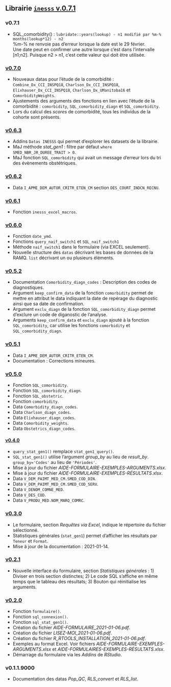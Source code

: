 Librairie [`inesss` v.0.7.1](https://github.com/INESSS-QC/inesss1)
------------------------------------------------------------------

### v0.7.1

-   SQL\_comorbidity() :
    `lubridate::years(lookup) - n1 modifié par %m-% months(lookup*12) - n2`  
    %m-% ne renvoie pas d’erreur lorsque la date est le 29 février.  
    Une date peut en confirmer une autre lorsque c’est dans l’intervalle
    \[n1;n2\]. Puisque n2 \> n1, c’est cette valeur qui doit être
    utilisée.

### [v0.7.0](https://github.com/INESSS-QC/inesss1/pull/14)

-   Nouveaux datas pour l’étude de la comorbidité :
    `Combine_Dx_CCI_INSPQ18`, `Charlson_Dx_CCI_INSPQ18`,
    `Elixhauser_Dx_CCI_INSPQ18`, `Charlson_Dx_UManitoba16` et
    `ComorbidityWeights`.
-   Ajustements des arguments des fonctions en lien avec l’étude de la
    comorbidité : `comorbidity`, `SQL_comorbidity_diagn` et
    `SQL_comorbidity`.
-   Lors du calcul des *scores* de comorbidité, tous les individus de la
    cohorte sont présents.

### [v0.6.3](https://github.com/INESSS-QC/inesss1/pull/13)

-   Addins `Datas INESSS` qui permet d’explorer les datasets de la
    librairie.
-   MaJ méthode *stat\_gen1* : filtre par défaut
    `where SMED_NBR_JR_DUREE_TRAIT > 0`.
-   MaJ fonction `SQL_comorbidity` qui avait un message d’erreur lors du
    tri des évènements obstétriques.

### [v0.6.2](https://github.com/INESSS-QC/inesss1/commit/d223ab8038d16db8b7c7949f7289f71b2fa30fb0)

-   Data `I_APME_DEM_AUTOR_CRITR_ETEN_CM` section
    `DES_COURT_INDCN_RECNU`.

### [v0.6.1](https://github.com/INESSS-QC/inesss1/pull/12)

-   Fonction `inesss_excel_macros`.

### [v0.6.0](https://github.com/INESSS-QC/inesss1/pull/11)

-   Fonction `date_ymd`.
-   Fonctions `query_naif_switch1` et `SQL_naif_switch1`
-   Méthode `naif_switch1` dans le formulaire (via EXCEL seulement).
-   Nouvelle structure des `datas` décrivant les bases de données de la
    RAMQ. `list` décrivant un ou plusieurs éléments.

### [v0.5.2](https://github.com/INESSS-QC/inesss1/commit/198d47ddaf7ff50fb956704e857923e3b6c7caf7)

-   Documentation `Comorbidity_diagn_codes` : Description des codes de
    diagnostiques.
-   Argument `keep_confirm_data` de la fonction `comorbidity` permet de
    mettre en attribut le data indiquant la date de repérage du
    diagnostic ainsi que sa date de confirmation.
-   Argument `exclu_diagn` de la fonction `SQL_comorbidity_diagn` permet
    d’exclure un code de diganostic de l’analyse.
-   Arguments `keep_confirm_data` et `exclu_diagn` ajouté à la fonction
    `SQL_comorbidity`, car utilise les fonctions `comorbidity` et
    `SQL_comorbidity_diagn`.

### [v0.5.1](https://github.com/INESSS-QC/inesss1/commit/7a4055b3937c17c67af24723f8aae2938dfed8a1)

-   Data `I_APME_DEM_AUTOR_CRITR_ETEN_CM`.
-   Documentation : Corrections mineures.

### [v0.5.0](https://github.com/INESSS-QC/inesss1/pull/10)

-   Fonction `SQL_comorbidity`.
-   Fonction `SQL_comorbidity_diagn`.
-   Fonction `SQL_obstetric`.
-   Fonction `comorbidity`.
-   Data `Comorbidity_diagn_codes`.
-   Data `Charlson_diagn_codes`.
-   Data `Elixhauser_diagn_codes`.
-   Data `Comorbidity_weights`.
-   Data `Obstetrics_diagn_codes`.

#### [v0.4.0](https://github.com/INESSS-QC/inesss1/pull/7)

-   `query_stat_gen1()` remplace `stat_gen1_query()`.
-   `SQL_stat_gen1()` utilise l’argument *group\_by* au lieu de
    *result\_by*. `group_by='Codes'` au lieu de `'Périodes'`.
-   Mise à jour du fichier *AIDE-FORMULAIRE-EXEMPLES-ARGUMENTS.xlsx*.
-   Mise à jour du fichier *AIDE-FORMULAIRE-EXEMPLES-RÉSULTATS.xlsx*.
-   Data `V_DEM_PAIMT_MED_CM.SMED_COD_DIN`.
-   Data `V_DEM_PAIMT_MED_CM.SMED_COD_SERV`.
-   Data `V_DENOM_COMNE_MED`.
-   Data `V_DES_COD`.
-   Data `V_PRODU_MED.NOM_MARQ_COMRC`.

### [v0.3.0](https://github.com/INESSS-QC/inesss1/pull/6)

-   Le formulaire, section *Requêtes via Excel*, indique le répertoire
    du fichier sélectionné.
-   Statistiques générales (`stat_gen1`) permet d’afficher les résultats
    par `Teneur` et `Format`.
-   Mise à jour de la documentation : 2021-01-14.

### [v0.2.1](https://github.com/INESSS-QC/inesss1/pull/5)

-   Nouvelle interface du formulaire, section *Statistiques générales*
    : 1) Diviser en trois section distinctes; 2) Le code SQL s’affiche
    en même temps que le tableau des résultats; 3) Bouton qui
    réinitialise les arguments.

### [v0.2.0](https://github.com/INESSS-QC/inesss1/pull/4)

-   Fonction `formulaire()`.
-   Fonction `sql_connexion()`.
-   Fonction `sql_stat_gen1()`.
-   Création du fichier *AIDE-FORMULAIRE\_2021-01-06.pdf*.
-   Création du fichier *LISEZ-MOI\_2021-01-06.pdf*.
-   Création du fichier *R\_RTOOLS\_INSTALLATION\_2021-01-06.pdf*.
-   Exemples au format Excel. Voir fichiers
    *AIDE-FORMULAIRE-EXEMPLES-ARGUMENTS.xlsx* et
    *AIDE-FORMULAIRES-EXEMPLES-RÉSULTATS.xlsx*.
-   Démarrage du formulaire via les *Addins* de *RStudio*.

### v0.1.1.9000

-   Documentation des datas *Pop\_QC*, *RLS\_convert* et *RLS\_list*.
